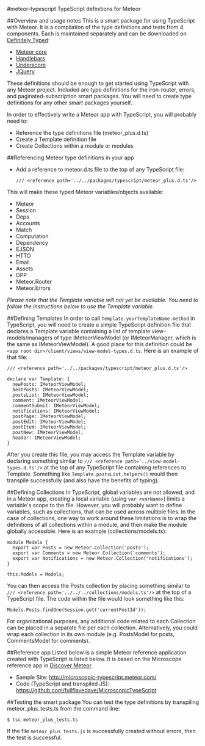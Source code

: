#meteor-typescript
TypeScript definitions for Meteor


##Overview and usage notes
This is a smart package for using TypeScript with Meteor.  It is a compilation of the type definitions and tests from 4 components.  Each is maintained separately and can be downloaded on [Definitely Typed](https://github.com/borisyankov/DefinitelyTyped/):
- [Meteor core](https://github.com/borisyankov/DefinitelyTyped/tree/master/meteor)
- [Handlebars](https://github.com/borisyankov/DefinitelyTyped/tree/master/handlebars)
- [Underscore](https://github.com/borisyankov/DefinitelyTyped/tree/master/underscore)
- [JQuery](https://github.com/borisyankov/DefinitelyTyped/tree/master/jquery)

These definitions should be enough to get started using TypeScript with any Meteor project.  Included are type definitions for the iron-router, errors, and paginated-subscription smart packages.  You will need to create type definitions for any other smart packages yourself.

In order to effectively write a Meteor app with TypeScript, you will probably need to:

- Reference the type definitions file (meteor_plus.d.ts)
- Create a Template definition file
- Create Collections within a module or modules


##Referencing Meteor type definitions in your app
- Add a reference to meteor.d.ts file to the top of any TypeScript file:

	`/// <reference path='../../packages/typescript/meteor_plus.d.ts'/>`


This will make these typed Meteor variables/objects available:

- Meteor
- Session
- Deps
- Accounts
- Match
- Computation
- Dependency
- EJSON
- HTTO
- Email
- Assets
- DPP
- Meteor.Router
- Meteor.Errors

*Please note that the Template variable will not yet be available.  You need to follow the instructions below to use the Template variable.*


##Defining Templates
In order to call `Template.yourTemplateName.method` in TypeScript, you will need to create a simple TypeScript definition file that declares a Template variable containing a list of template view-models/managers of type IMeteorViewModel (or IMeteorManager, which is the same as IMeteorViewModel).  A good place for this definition could be `<app root dir>/client/views/view-model-types.d.ts`.  Here is an example of that file:

	/// <reference path='../../packages/typescript/meteor_plus.d.ts'/>

	declare var Template: {
	  newPosts: IMeteorViewModel;
	  bestPosts: IMeteorViewModel;
	  postsList: IMeteorViewModel;
	  comment: IMeteorViewModel;
	  commentSubmit: IMeteorViewModel;
	  notifications: IMeteorViewModel;
	  postPage: IMeteorViewModel;
	  postEdit: IMeteorViewModel;
	  postItem: IMeteorViewModel;
	  postNew: IMeteorViewModel;
	  header: IMeteorViewModel;
	}

After you create this file, you may access the Template variable by declaring something similar to `/// <reference path='../view-model-types.d.ts'/>` at the top of any TypeScript file containing references to Template.  Something like `Template.postsList.helpers()` would then transpile successfully (and also have the benefits of typing).


##Defining Collections
In TypeScript, global variables are not allowed, and in a Meteor app, creating a local variable (using `var <varName>`) limits a variable's scope to the file.  However, you will probably want to define variables, such as collections, that can be used across multiple files.  In the case of collections, one way to work around these limitations is to wrap the definitions of all collections within a module, and then make the module globally accessible.  Here is an example (collections/models.ts):

	module Models {
	  export var Posts = new Meteor.Collection('posts');
	  export var Comments = new Meteor.Collection('comments');
	  export var Notifications = new Meteor.Collection('notifications');
	}

	this.Models = Models;

You can then access the Posts collection by placing something similar to `/// <reference path='../../../collections/models.ts'/>` at the top of a TypeScript file.  The code within the file would look something like this:

	Models.Posts.findOne(Session.get('currentPostId'));

For organizational purposes, any additional code related to each Collection can be placed in a separate file per each collection.  Alternatively, you could wrap each collection in its own module (e.g. PostsModel for posts, CommentsModel for comments).


##Reference app
Listed below is a simple Meteor reference application created with TypeScript is listed below.  It is based on the Microscope reference app in [Discover Meteor](http://www.discovermeteor.com/ "http://www.discovermeteor.com/").

- Sample Site:  <http://microscopic-typescript.meteor.com/>
- Code (TypeScript and transpiled JS):  <https://github.com/fullflavedave/MicroscopicTypeScript>

##Testing the smart package
You can test the type definitions by transpiling meteor_plus_tests.ts from the command line:

	$ tsc meteor_plus_tests.ts

If the file `meteor_plus_tests.js` is successfully created without errors, then the test is successful.